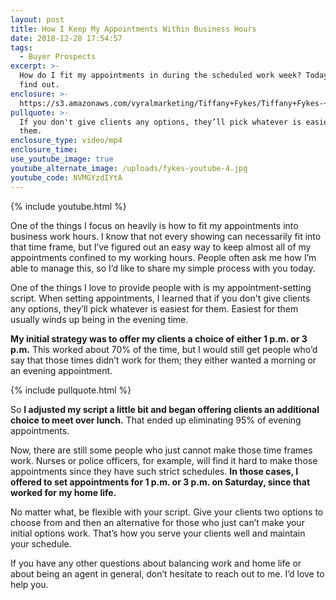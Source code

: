 ```yaml
---
layout: post
title: How I Keep My Appointments Within Business Hours
date: 2018-12-28 17:54:57
tags:
  - Buyer Prospects
excerpt: >-
  How do I fit my appointments in during the scheduled work week? Today you’ll
  find out.
enclosure: >-
  https://s3.amazonaws.com/vyralmarketing/Tiffany+Fykes/Tiffany+Fykes-+How+I+Keep+My+Appointments+Within+Business+Hours.mp4
pullquote: >-
  If you don't give clients any options, they’ll pick whatever is easiest for
  them.
enclosure_type: video/mp4
enclosure_time:
use_youtube_image: true
youtube_alternate_image: /uploads/fykes-youtube-4.jpg
youtube_code: NVMGYzdIYtA
---
```


{% include youtube.html %}

One of the things I focus on heavily is how to fit my appointments into business work hours. I know that not every showing can necessarily fit into that time frame, but I’ve figured out an easy way to keep almost all of my appointments confined to my working hours. People often ask me how I’m able to manage this, so I’d like to share my simple process with you today.

One of the things I love to provide people with is my appointment-setting script. When setting appointments, I learned that if you don't give clients any options, they’ll pick whatever is easiest for them. Easiest for them usually winds up being in the evening time.

**My initial strategy was to offer my clients a choice of either 1 p.m. or 3 p.m.** This worked about 70% of the time, but I would still get people who’d say that those times didn’t work for them; they either wanted a morning or an evening appointment.

{% include pullquote.html %}

So **I adjusted my script a little bit and began offering clients an additional choice to meet over lunch.** That ended up eliminating 95% of evening appointments.

Now, there are still some people who just cannot make those time frames work. Nurses or police officers, for example, will find it hard to make those appointments since they have such strict schedules. **In those cases, I offered to set appointments for 1 p.m. or 3 p.m. on Saturday, since that worked for my home life.**

No matter what, be flexible with your script. Give your clients two options to choose from and then an alternative for those who just can’t make your initial options work. That’s how you serve your clients well and maintain your schedule.

If you have any other questions about balancing work and home life or about being an agent in general, don’t hesitate to reach out to me. I’d love to help you.